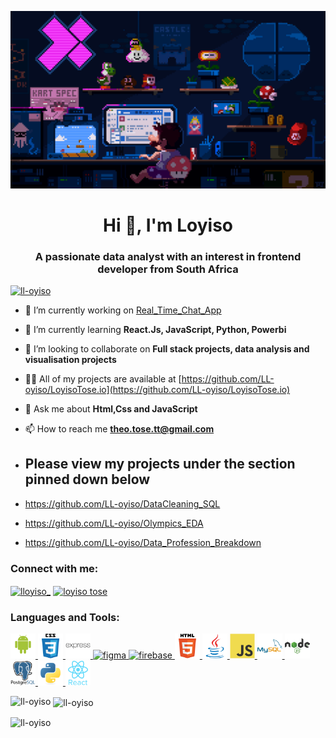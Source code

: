 
    
   ![](https://github.com/LL-oyiso/gif/blob/main/mario.gif) 































<h1 align="center">Hi 👋, I'm Loyiso</h1>
<h3 align="center">A passionate data analyst with an interest in frontend developer from South Africa</h3>

<p align="left"> <a href="https://github.com/ryo-ma/github-profile-trophy"><img src="https://github-profile-trophy.vercel.app/?username=ll-oyiso" alt="ll-oyiso" /></a> </p>

- 🔭 I’m currently working on [Real_Time_Chat_App](https://github.com/LL-oyiso/Phke)

- 🌱 I’m currently learning **React.Js, JavaScript, Python, Powerbi**

- 👯 I’m looking to collaborate on **Full stack projects, data analysis and visualisation projects**

- 👨‍💻 All of my projects are available at [https://github.com/LL-oyiso/LoyisoTose.io](https://github.com/LL-oyiso/LoyisoTose.io)

- 💬 Ask me about **Html,Css and JavaScript**

- 📫 How to reach me **theo.tose.tt@gmail.com**
- ## Please view my projects under the section pinned down below
- https://github.com/LL-oyiso/DataCleaning_SQL
- https://github.com/LL-oyiso/Olympics_EDA
- https://github.com/LL-oyiso/Data_Profession_Breakdown

<h3 align="left">Connect with me:</h3>
<p align="left">
<a href="https://twitter.com/lloyiso_" target="blank"><img align="center" src="https://raw.githubusercontent.com/rahuldkjain/github-profile-readme-generator/master/src/images/icons/Social/twitter.svg" alt="lloyiso_" height="30" width="40" /></a>
<a href="https://linkedin.com/in/loyiso tose" target="blank"><img align="center" src="https://raw.githubusercontent.com/rahuldkjain/github-profile-readme-generator/master/src/images/icons/Social/linked-in-alt.svg" alt="loyiso tose" height="30" width="40" /></a>
</p>

<h3 align="left">Languages and Tools:</h3>
<p align="left"> <a href="https://developer.android.com" target="_blank" rel="noreferrer"> <img src="https://raw.githubusercontent.com/devicons/devicon/master/icons/android/android-original-wordmark.svg" alt="android" width="40" height="40"/> </a> <a href="https://www.w3schools.com/css/" target="_blank" rel="noreferrer"> <img src="https://raw.githubusercontent.com/devicons/devicon/master/icons/css3/css3-original-wordmark.svg" alt="css3" width="40" height="40"/> </a> <a href="https://expressjs.com" target="_blank" rel="noreferrer"> <img src="https://raw.githubusercontent.com/devicons/devicon/master/icons/express/express-original-wordmark.svg" alt="express" width="40" height="40"/> </a> <a href="https://www.figma.com/" target="_blank" rel="noreferrer"> <img src="https://www.vectorlogo.zone/logos/figma/figma-icon.svg" alt="figma" width="40" height="40"/> </a> <a href="https://firebase.google.com/" target="_blank" rel="noreferrer"> <img src="https://www.vectorlogo.zone/logos/firebase/firebase-icon.svg" alt="firebase" width="40" height="40"/> </a> <a href="https://www.w3.org/html/" target="_blank" rel="noreferrer"> <img src="https://raw.githubusercontent.com/devicons/devicon/master/icons/html5/html5-original-wordmark.svg" alt="html5" width="40" height="40"/> </a> <a href="https://www.java.com" target="_blank" rel="noreferrer"> <img src="https://raw.githubusercontent.com/devicons/devicon/master/icons/java/java-original.svg" alt="java" width="40" height="40"/> </a> <a href="https://developer.mozilla.org/en-US/docs/Web/JavaScript" target="_blank" rel="noreferrer"> <img src="https://raw.githubusercontent.com/devicons/devicon/master/icons/javascript/javascript-original.svg" alt="javascript" width="40" height="40"/> </a> <a href="https://www.mysql.com/" target="_blank" rel="noreferrer"> <img src="https://raw.githubusercontent.com/devicons/devicon/master/icons/mysql/mysql-original-wordmark.svg" alt="mysql" width="40" height="40"/> </a> <a href="https://nodejs.org" target="_blank" rel="noreferrer"> <img src="https://raw.githubusercontent.com/devicons/devicon/master/icons/nodejs/nodejs-original-wordmark.svg" alt="nodejs" width="40" height="40"/> </a> <a href="https://www.postgresql.org" target="_blank" rel="noreferrer"> <img src="https://raw.githubusercontent.com/devicons/devicon/master/icons/postgresql/postgresql-original-wordmark.svg" alt="postgresql" width="40" height="40"/> </a> <a href="https://www.python.org" target="_blank" rel="noreferrer"> <img src="https://raw.githubusercontent.com/devicons/devicon/master/icons/python/python-original.svg" alt="python" width="40" height="40"/> </a> <a href="https://reactjs.org/" target="_blank" rel="noreferrer"> <img src="https://raw.githubusercontent.com/devicons/devicon/master/icons/react/react-original-wordmark.svg" alt="react" width="40" height="40"/> </a> </p>

<p><img align="left" src="https://github-readme-stats.vercel.app/api/top-langs?username=ll-oyiso&show_icons=true&locale=en&layout=compact" alt="ll-oyiso" /></p>

<p>&nbsp;<img align="center" src="https://github-readme-stats.vercel.app/api?username=ll-oyiso&show_icons=true&locale=en" alt="ll-oyiso" /></p>

<p><img align="center" src="https://github-readme-streak-stats.herokuapp.com/?user=ll-oyiso&" alt="ll-oyiso" /></p>

